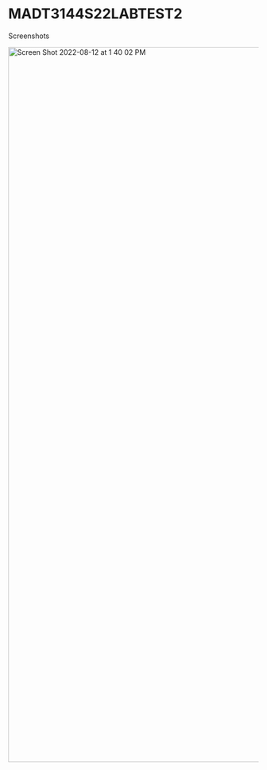 # MADT3144S22LABTEST2


Screenshots

<img width="1440" alt="Screen Shot 2022-08-12 at 1 40 02 PM" src="https://user-images.githubusercontent.com/55751872/184419696-3bcf947b-4503-48e6-b7ae-5aa7e593f634.png">


